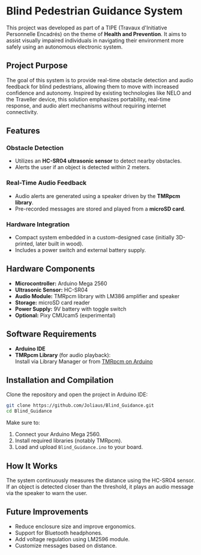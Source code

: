 # Blind Pedestrian Guidance System

This project was developed as part of a TIPE (Travaux d'Initiative Personnelle Encadrés) on the theme of **Health and Prevention**. It aims to assist visually impaired individuals in navigating their environment more safely using an autonomous electronic system.

## Project Purpose

The goal of this system is to provide real-time obstacle detection and audio feedback for blind pedestrians, allowing them to move with increased confidence and autonomy. Inspired by existing technologies like NELO and the Traveller device, this solution emphasizes portability, real-time response, and audio alert mechanisms without requiring internet connectivity.

## Features

### Obstacle Detection
- Utilizes an **HC-SR04 ultrasonic sensor** to detect nearby obstacles.
- Alerts the user if an object is detected within 2 meters.

### Real-Time Audio Feedback
- Audio alerts are generated using a speaker driven by the **TMRpcm library**.
- Pre-recorded messages are stored and played from a **microSD card**.

### Hardware Integration
- Compact system embedded in a custom-designed case (initially 3D-printed, later built in wood).
- Includes a power switch and external battery supply.

## Hardware Components

- **Microcontroller:** Arduino Mega 2560
- **Ultrasonic Sensor:** HC-SR04
- **Audio Module:** TMRpcm library with LM386 amplifier and speaker
- **Storage:** microSD card reader
- **Power Supply:** 9V battery with toggle switch
- **Optional:** Pixy CMUcam5 (experimental)

## Software Requirements

- **Arduino IDE**
- **TMRpcm Library** (for audio playback):  
  Install via Library Manager or from [TMRpcm on Arduino](https://www.arduino.cc/reference/en/libraries/tmrpcm/)

## Installation and Compilation

Clone the repository and open the project in Arduino IDE:

```bash
git clone https://github.com/Joliaus/Blind_Guidance.git
cd Blind_Guidance
```

Make sure to:
1. Connect your Arduino Mega 2560.
2. Install required libraries (notably TMRpcm).
3. Load and upload `Blind_Guidance.ino` to your board.

## How It Works

The system continuously measures the distance using the HC-SR04 sensor. If an object is detected closer than the threshold, it plays an audio message via the speaker to warn the user.

## Future Improvements

- Reduce enclosure size and improve ergonomics.
- Support for Bluetooth headphones.
- Add voltage regulation using LM2596 module.
- Customize messages based on distance.
